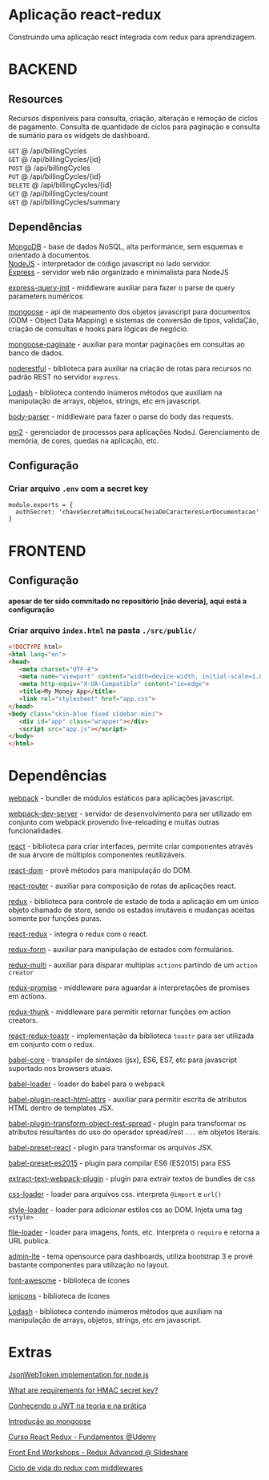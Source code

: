# Aplicação react-redux

Construindo uma aplicação react integrada com redux para aprendizagem.

# BACKEND

## Resources

Recursos disponíveis para consulta, criação, alteração e remoção de ciclos de pagamento. Consulta de quantidade de ciclos para paginação e consulta de sumário para os widgets de dashboard.

`GET`      @ /api/billingCycles <br />
`GET`      @ /api/billingCycles/{id} <br />
`POST`     @ /api/billingCycles <br />
`PUT`      @ /api/billingCycles/{id} <br />
`DELETE`   @ /api/billingCycles/{id} <br />
`GET`      @ /api/billingCycles/count <br />
`GET`      @ /api/billingCycles/summary <br />

## Dependências

[MongoDB](https://docs.mongodb.com/) - base de dados NoSQL, alta performance, sem esquemas e orientado à documentos. <br />
[NodeJS](https://nodejs.org/en/docs/) - interpretador de código javascript no lado servidor.<br />
[Express](http://expressjs.com/en/4x/api.html) - servidor web não organizado e minimalista para NodeJS

[express-query-init](https://www.npmjs.com/package/express-query-int) - middleware auxiliar para fazer o parse de query parameters numéricos

[mongoose](http://mongoosejs.com/docs/guide.html) - api de mapeamento dos objetos javascript para documentos (ODM - Object Data Mapping) e sistemas de conversão de tipos, validaÇão, criação de consultas e hooks para lógicas de negócio.

[mongoose-paginate](https://github.com/edwardhotchkiss/mongoose-paginate) - auxiliar para montar paginações em consultas ao banco de dados.

[noderestful](https://github.com/baugarten/node-restful) - biblioteca para auxiliar na criação de rotas para recursos no padrão REST no servidor `express`.

[Lodash](https://lodash.com/docs/) - biblioteca contendo inúmeros métodos que auxiliam na manipulação de arrays, objetos, strings, etc em javascript.

[body-parser](https://github.com/expressjs/body-parser) - middleware para fazer o parse do body das requests.

[pm2](http://pm2.keymetrics.io/) - gerenciador de processos para aplicações NodeJ. Gerenciamento de memória, de cores, quedas na aplicação, etc.


## Configuração
### Criar arquivo `.env` com a secret key

```
module.exports = {
  authSecret: 'chaveSecretaMuitoLoucaCheiaDeCaracteresLerDocumentacao'
}
```

# FRONTEND

## Configuração 
#### apesar de ter sido commitado no repositório [não deveria], aqui está a configuração
### Criar arquivo `index.html` na pasta `./src/public/`

```html
<!DOCTYPE html>
<html lang="en">
<head>
   <meta charset="UTF-8">
   <meta name="viewport" content="width=device-width, initial-scale=1.0">
   <meta http-equiv="X-UA-Compatible" content="ie=edge">
   <title>My Money App</title>
   <link rel="stylesheet" href="app.css">
</head>
<body class="skin-blue fixed sidebar-mini">
   <div id="app" class="wrapper"></div>
   <script src="app.js"></script>
</body>
</html>
```

# Dependências

[webpack](https://webpack.js.org/concepts/) - bundler de módulos estáticos para aplicações javascript. <br/>

[webpack-dev-server](https://github.com/webpack/webpack-dev-server) - servidor de desenvolvimento para ser utilizado em conjunto com webpack provendo live-reloading e muitas outras funcionalidades.<br/>

[react](https://reactjs.org/docs/) - biblioteca para criar interfaces, permite criar componentes através de sua árvore de múltiplos componentes reutilizáveis.

[react-dom](https://reactjs.org/docs/react-dom.html) - provê métodos para manipulação do DOM.

[react-router](https://reacttraining.com/react-router/web/guides/philosophy) - auxiliar para composição de rotas de aplicações react.

[redux](https://github.com/reactjs/redux) - biblioteca para controle de estado de toda a aplicação em um único objeto chamado de store, sendo os estados imutáveis e mudanças aceitas somente por funções puras.

[react-redux](https://github.com/reactjs/react-redux) - integra o redux com o react.

[redux-form](https://redux-form.com/7.2.1/docs/api/) - auxiliar para manipulação de estados com formulários.

[redux-multi](https://github.com/ashaffer/redux-multi) - auxiliar para disparar multiplas `actions` partindo de um `action creator`

[redux-promise](https://github.com/acdlite/redux-promise) - middleware para aguardar a interpretações de promises em actions.

[redux-thunk](https://github.com/gaearon/redux-thunk) - middleware para permitir retornar funções em action creators.

[react-redux-toastr](https://github.com/diegoddox/react-redux-toastr) - implementação da biblioteca `toastr` para ser utilizada em conjunto com o redux.

[babel-core](https://babeljs.io/docs/core-packages/) - transpiler de sintáxes (jsx), ES6, ES7, etc para javascript suportado nos browsers atuais.

[babel-loader](https://github.com/babel/babel-loader) - loader do babel para o webpack

[babel-plugin-react-html-attrs](https://github.com/insin/babel-plugin-react-html-attrs) - auxiliar para permitir escrita de atributos HTML dentro de templates JSX.

[babel-plugin-transform-object-rest-spread](https://babeljs.io/docs/plugins/transform-object-rest-spread/) - plugin para transformar os atributos resultantes do uso do operador spread/rest `...` em objetos literais.

[babel-preset-react](https://babeljs.io/docs/plugins/preset-react/) - plugin para transformar os arquivos JSX.

[babel-preset-es2015](https://babeljs.io/docs/plugins/preset-es2015/) - plugin para compilar ES6 (ES2015) para ES5

[extract-text-webpack-plugin](https://github.com/webpack-contrib/extract-text-webpack-plugin) - plugin para extrair textos de bundles de css

[css-loader](https://github.com/webpack-contrib/css-loader) - loader para arquivos css. interpreta `@import` e `url()`

[style-loader](https://github.com/webpack-contrib/style-loader) - loader para adicionar estilos css ao DOM. Injeta uma tag `<style>`

[file-loader](https://github.com/webpack-contrib/file-loader) - loader para imagens, fonts, etc. Interpreta o `require` e retorna a URL publica.

[admin-lte](https://adminlte.io/docs/2.4/layout) - tema opensource para dashboards, utiliza bootstrap 3 e provê bastante componentes para utilização no layout.

[font-awesome](http://fontawesome.io/icons/) - biblioteca de ícones

[ionicons](http://ionicons.com/) - biblioteca de ícones

[Lodash](https://lodash.com/docs/) - biblioteca contendo inúmeros métodos que auxiliam na manipulação de arrays, objetos, strings, etc em javascript.

# Extras

[JsonWebToken implementation for node.js](https://github.com/auth0/node-jsonwebtoken)

[What are requirements for HMAC secret key?](https://security.stackexchange.com/questions/95972/what-are-requirements-for-hmac-secret-key)

[Conhecendo o JWT na teoria e na prática](https://imasters.com.br/desenvolvimento/json-web-token-conhecendo-o-jwt-na-teoria-e-na-pratica/?trace=1519021197&source=single)

[Introdução ao mongoose](http://nodebr.com/nodejs-e-mongodb-introducao-ao-mongoose/)

[Curso React Redux - Fundamentos @Udemy](https://www.udemy.com/react-redux-pt)

[Front End Workshops - Redux Advanced @ Slideshare](https://pt.slideshare.net/visualengin/workshop-22-reactredux-m)

[Ciclo de vida do redux com middlewares](https://image.slidesharecdn.com/reactjs-reduxadvanced-160718135927/95/workshop-22-reactjs-redux-advanced-15-638.jpg?cb=1468850596)
